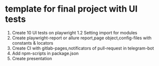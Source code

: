# template for final project with UI tests
1. Create 10 UI tests on playwright
1.2 Setting import for modules
2. Create playwright-report or allure report,page object,config-files with constants & locators
3. Create CI with gitlab-pages,notificators of pull-request in telegram-bot
4. Add npm-scripts in package.json
4. Create presentation 
